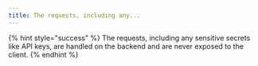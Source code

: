 ```yaml
---
title: The requests, including any...
---
```


{% hint style="success" %}
The requests, including any sensitive secrets like API keys, are handled on the backend and are never exposed to the client.
{% endhint %}
